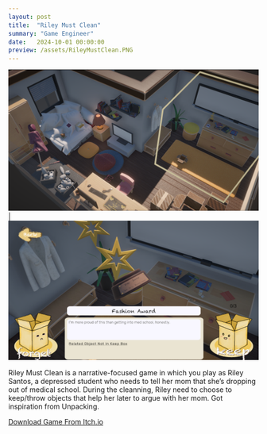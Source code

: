 ```yaml
---
layout: post
title:  "Riley Must Clean"
summary: "Game Engineer"
date:   2024-10-01 00:00:00
preview: /assets/RileyMustClean.PNG
---
```


![Picture 1](/assets/RileyMustClean1.PNG) | ![Picture 2](/assets/RileyMustClean2.PNG)

Riley Must Clean is a narrative-focused game in which you play as Riley Santos, a depressed student who needs to tell her mom that she’s dropping out of medical school. During the cleanning, Riley need to choose to keep/throw objects that help her later to argue with her mom. Got inspiration from Unpacking. 

[Download Game From Itch.io](https://pjheric.itch.io/riley-must-clean)